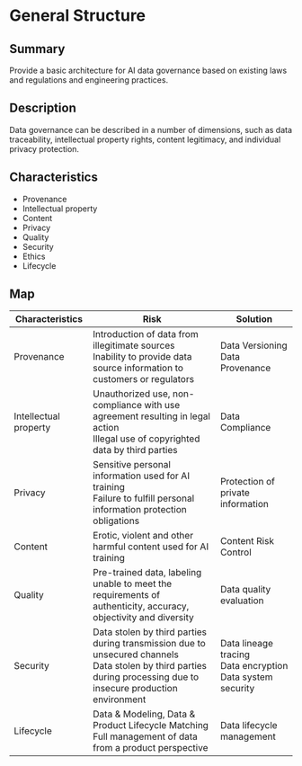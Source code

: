 <!-- 
Copyright (c) 2022 The OpenDataology Authors 
All rights reserved.

SPDX-License-Identifier: Creative Commons Attribution 4.0 International
-->


# General Structure

## Summary

Provide a basic architecture for AI data governance based on existing laws and regulations and engineering practices.

## Description

Data governance can be described in a number of dimensions, such as data traceability, intellectual property rights, content legitimacy, and individual privacy protection.

## Characteristics

- Provenance
- Intellectual property
- Content
- Privacy
- Quality
- Security
- Ethics
- Lifecycle

## Map

| Characteristics | Risk   |  Solution |                                
| ---- | --------------------------------------------------- | -- |
| Provenance | Introduction of data from illegitimate sources<br>Inability to provide data source information to customers or regulators<br> |  Data Versioning<br>Data Provenance <br> |
| Intellectual property | Unauthorized use, non-compliance with use agreement resulting in legal action<br>Illegal use of copyrighted data by third parties<br> | Data Compliance|
| Privacy | Sensitive personal information used for AI training<br>Failure to fulfill personal information protection obligations<br> | Protection of private information |
| Content | Erotic, violent and other harmful content used for AI training<br>| Content Risk Control |
| Quality | Pre-trained data, labeling unable to meet the requirements of authenticity, accuracy, objectivity and diversity<br>| Data quality evaluation|
| Security | Data stolen by third parties during transmission due to unsecured channels<br>Data stolen by third parties during processing due to insecure production environment | Data lineage tracing  <br> Data encryption <br> Data system security|
| Lifecycle | Data & Modeling, Data & Product Lifecycle Matching<br>Full management of data from a product perspective <br>| Data lifecycle management |